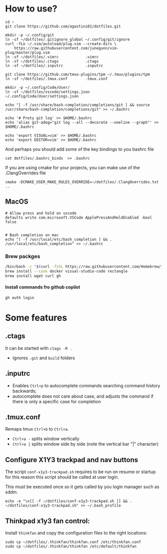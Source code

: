 # How to use?

    cd ~
    git clone https://github.com/agostini01/dotfiles.git

    mkdir -p ~/.config/git
    ln -sf ~/dotfiles/.gitignore_global ~/.config/git/ignore
    curl -fLo ~/.vim/autoload/plug.vim --create-dirs \
        https://raw.githubusercontent.com/junegunn/vim-plug/master/plug.vim
    ln -sf ~/dotfiles/.vimrc            .vimrc
    ln -sf ~/dotfiles/.ctags            .ctags
    ln -sf ~/dotfiles/.inputrc          .inputrc

    git clone https://github.com/tmux-plugins/tpm ~/.tmux/plugins/tpm
    ln -sf ~/dotfiles/.tmux.conf        .tmux.conf

    mkdir -p ~/.config/Code/User/
    ln -sf ~/dotfiles/vscode/settings.json ~/.config/Code/User/settings.json
    
    echo "[ -f /usr/share/bash-completion/completions/git ] && source /usr/share/bash-completion/completions/git" >> ~/.bashrc

    echo '# Prety git log' >> $HOME/.bashrc
    echo 'alias git-adog="git log --all --decorate --oneline --graph"' >> $HOME/.bashrc

    echo 'export VISUAL=vim' >> $HOME/.bashrc
    echo 'export EDITOR=vim' >> $HOME/.bashrc


And perhaps you should add some of the key bindings to you bashrc file

    cat dotfiles/.bashrc_binds  >> .bashrc

If you are using cmake for your projects, you can make use of the
.ClangOverrides file

    cmake -DCMAKE_USER_MAKE_RULES_OVERRIDE=~/dotfiles/.ClangOverrides.txt ..

## MacOS

```
# Allow press and hold on vscode
defaults write com.microsoft.VSCode ApplePressAndHoldEnabled -bool false
    

# Bash completion on mac
echo "[ -f /usr/local/etc/bash_completion ] && . /usr/local/etc/bash_completion" >> ~/.bashrc
```

### Brew packges

```bash
/bin/bash -c "$(curl -fsSL https://raw.githubusercontent.com/Homebrew/install/HEAD/install.sh)"
brew install --cask docker visual-studio-code rectangle  
brew install wget curl gh
```

#### Install commands fro github copilot

```bash
gh auth login
```

# Some features

## .ctags

It can be started with `ctags -R .`

* Ignores `.git` and `build` folders

## .inputrc

* Enables `Ctrl+p` to autocomplete commands searching command history backwards;
* autocomplete does not care about case, and adjusts the command if there is
only a specific case for completion

## .tmux.conf

Remaps tmux `Ctrl+b` to `Ctrl+a`.

* `Ctrl+a -` splits window vertically
* `Ctrl+a |` splits window side by side (note the vertical bar "|" character)

## Configure X1Y3 trackpad and nav buttons

The script `conf-x1y3-trackpad.sh` requires to be run on resume or startup
for this reason this script should be called at user login.

This must be executed once so it gets called by you login manager such as sddm.
```
echo -e "\n[[ -f ~/dotfiles/conf-x1y3-trackpad.sh ]] && . ~/dotfiles/conf-x1y3-trackpad.sh" >> ~/.bash_profile
```

## Thinkpad x1y3 fan control:

Install `thinkfan` and copy the configuration files to the right locations:
```
sudo cp ~/dotfiles/.thinkfan/thinkfan.conf /etc/thinkfan.conf
sudo cp ~/dotfiles/.thinkfan/thinkfan /etc/default/thinkfan
```
